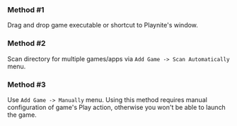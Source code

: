 ### Method #1

Drag and drop game executable or shortcut to Playnite's window.

### Method #2

Scan directory for multiple games/apps via `Add Game -> Scan Automatically` menu.

### Method #3

Use `Add Game -> Manually` menu. Using this method requires manual configuration of game's Play action, otherwise you won't be able to launch the game.